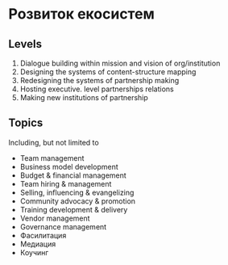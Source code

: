 # Розвиток екосистем

## Levels

1. Dialogue building within mission and vision of org/institution
2. Designing the systems of content-structure mapping 
3. Redesigning the systems of partnership making 
4. Hosting executive. level partnerships relations 
5. Making new institutions of partnership

## Topics

Including, but not limited to

* Team management
* Business model development
* Budget & financial management
* Team hiring & management
* Selling, influencing & evangelizing
* Community advocacy & promotion
* Training development & delivery
* Vendor management
* Governance management
* Фасилитация
* Медиация
* Коучинг

